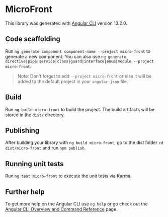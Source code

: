 # MicroFront

This library was generated with [Angular CLI](https://github.com/angular/angular-cli) version 13.2.0.

## Code scaffolding

Run `ng generate component component-name --project micro-front` to generate a new component. You can also use `ng generate directive|pipe|service|class|guard|interface|enum|module --project micro-front`.
> Note: Don't forget to add `--project micro-front` or else it will be added to the default project in your `angular.json` file. 

## Build

Run `ng build micro-front` to build the project. The build artifacts will be stored in the `dist/` directory.

## Publishing

After building your library with `ng build micro-front`, go to the dist folder `cd dist/micro-front` and run `npm publish`.

## Running unit tests

Run `ng test micro-front` to execute the unit tests via [Karma](https://karma-runner.github.io).

## Further help

To get more help on the Angular CLI use `ng help` or go check out the [Angular CLI Overview and Command Reference](https://angular.io/cli) page.
